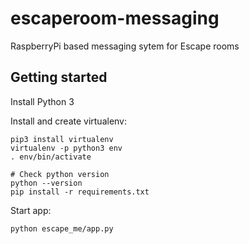 # escaperoom-messaging
RaspberryPi based messaging sytem for Escape rooms

## Getting started

Install Python 3

Install and create virtualenv:

```
pip3 install virtualenv
virtualenv -p python3 env
. env/bin/activate

# Check python version
python --version
pip install -r requirements.txt
```

Start app:

```
python escape_me/app.py
```